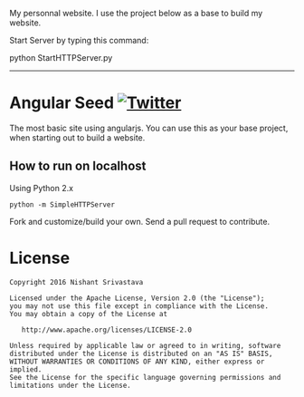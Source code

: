My personnal website. I use the project below as a base to build my website.

Start Server by typing this command:

python StartHTTPServer.py


-------------------------

# Angular Seed [![Twitter](https://img.shields.io/badge/Twitter-@nisrulz-blue.svg?style=flat)](http://twitter.com/nisrulz)
The most basic site using angularjs. You can use this as your base project, when starting out to build a website.

How to run on localhost
-----------------------

Using Python 2.x
```
python -m SimpleHTTPServer
```

Fork and customize/build your own. Send a pull request to contribute.

License
=======

    Copyright 2016 Nishant Srivastava

    Licensed under the Apache License, Version 2.0 (the "License");
    you may not use this file except in compliance with the License.
    You may obtain a copy of the License at

       http://www.apache.org/licenses/LICENSE-2.0

    Unless required by applicable law or agreed to in writing, software
    distributed under the License is distributed on an "AS IS" BASIS,
    WITHOUT WARRANTIES OR CONDITIONS OF ANY KIND, either express or implied.
    See the License for the specific language governing permissions and
    limitations under the License.
